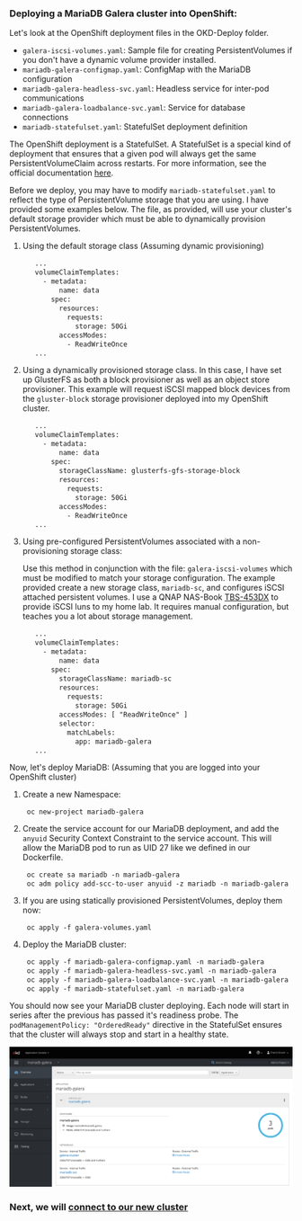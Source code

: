 ### Deploying a MariaDB Galera cluster into OpenShift:

Let's look at the OpenShift deployment files in the OKD-Deploy folder.

* `galera-iscsi-volumes.yaml`: Sample file for creating PersistentVolumes if you don't have a dynamic volume provider installed.
* `mariadb-galera-configmap.yaml`: ConfigMap with the MariaDB configuration
* `mariadb-galera-headless-svc.yaml`: Headless service for inter-pod communications
* `mariadb-galera-loadbalance-svc.yaml`: Service for database connections
* `mariadb-statefulset.yaml`: StatefulSet deployment definition

The OpenShift deployment is a StatefulSet.  A StatefulSet is a special kind of deployment that ensures that a given pod will always get the same PersistentVolumeClaim across restarts.  For more information, see the official documentation [here](https://kubernetes.io/docs/concepts/workloads/controllers/statefulset/).

Before we deploy, you may have to modify `mariadb-statefulset.yaml` to reflect the type of PersistentVolume storage that you are using.  I have provided some examples below.  The file, as provided, will use your cluster's default storage provider which must be able to dynamically provision PersistentVolumes.

1. Using the default storage class (Assuming dynamic provisioning)

          ...
          volumeClaimTemplates:
            - metadata:
                name: data
              spec:
                resources:
                  requests:
                    storage: 50Gi
                accessModes: 
                  - ReadWriteOnce
          ... 

1. Using a dynamically provisioned storage class.  In this case, I have set up GlusterFS as both a block provisioner as well as an object store provisioner.  This example will request iSCSI mapped block devices from the `gluster-block` storage provisioner deployed into my OpenShift cluster.

          ...
          volumeClaimTemplates:
            - metadata:
                name: data
              spec:
                storageClassName: glusterfs-gfs-storage-block
                resources:
                  requests:
                    storage: 50Gi
                accessModes: 
                  - ReadWriteOnce
          ...

1. Using pre-configured PersistentVolumes associated with a non-provisioning storage class:

    Use this method in conjunction with the file: `galera-iscsi-volumes` which must be modified to match your storage configuration.  The example provided create a new storage class, `mariadb-sc`, and configures iSCSI attached persistent volumes.  I use a QNAP NAS-Book [TBS-453DX](https://www.qnap.com/en-us/product/tbs-453dx) to provide iSCSI luns to my home lab.  It requires manual configuration, but teaches you a lot about storage management.

          ...
          volumeClaimTemplates:
            - metadata:
                name: data
              spec:
                storageClassName: mariadb-sc
                resources:
                  requests:
                    storage: 50Gi
                accessModes: [ "ReadWriteOnce" ]
                selector:
                  matchLabels:
                    app: mariadb-galera
          ...

Now, let's deploy MariaDB: (Assuming that you are logged into your OpenShift cluster)

1. Create a new Namespace:

        oc new-project mariadb-galera

1. Create the service account for our MariaDB deployment, and add the `anyuid` Security Context Constraint to the service account.  This will allow the MariaDB pod to run as UID 27 like we defined in our Dockerfile.

        oc create sa mariadb -n mariadb-galera
        oc adm policy add-scc-to-user anyuid -z mariadb -n mariadb-galera

1. If you are using statically provisioned PersistentVolumes, deploy them now:

        oc apply -f galera-volumes.yaml 

1. Deploy the MariaDB cluster:

        oc apply -f mariadb-galera-configmap.yaml -n mariadb-galera
        oc apply -f mariadb-galera-headless-svc.yaml -n mariadb-galera
        oc apply -f mariadb-galera-loadbalance-svc.yaml -n mariadb-galera
        oc apply -f mariadb-statefulset.yaml -n mariadb-galera

You should now see your MariaDB cluster deploying.  Each node will start in series after the previous has passed it's readiness probe.  The `podManagementPolicy: "OrderedReady"` directive in the StatefulSet ensures that the cluster will always stop and start in a healthy state.

![Deployed Cluster](../images/Galera-Deployed.png)

### Next, we will [connect to our new cluster](UsingTheDatabase.md)

